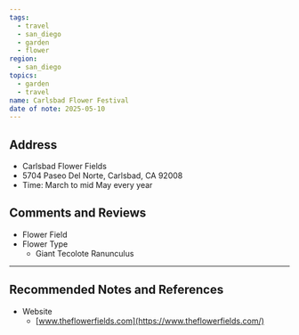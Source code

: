 ```yaml
---
tags:
  - travel
  - san_diego
  - garden
  - flower
region:
  - san_diego
topics:
  - garden
  - travel
name: Carlsbad Flower Festival
date of note: 2025-05-10
---
```


## Address

- Carlsbad Flower Fields
- 5704 Paseo Del Norte, Carlsbad, CA 92008
- Time: March to mid May every year


## Comments and Reviews

- Flower Field
- Flower Type 
	- Giant Tecolote Ranunculus





-----------
##  Recommended Notes and References

- Website
	- [www.theflowerfields.com](https://www.theflowerfields.com/)